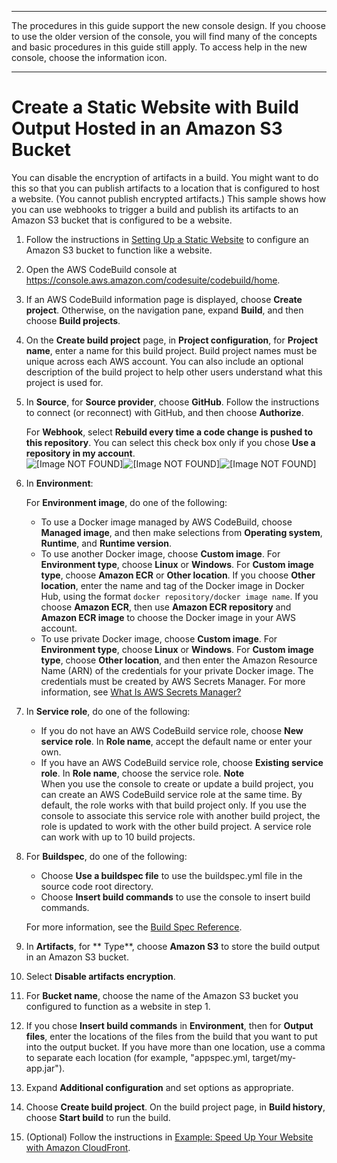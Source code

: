 --------

 The procedures in this guide support the new console design\. If you choose to use the older version of the console, you will find many of the concepts and basic procedures in this guide still apply\. To access help in the new console, choose the information icon\.

--------

# Create a Static Website with Build Output Hosted in an Amazon S3 Bucket<a name="sample-disable-artifact-encryption"></a>

 You can disable the encryption of artifacts in a build\. You might want to do this so that you can publish artifacts to a location that is configured to host a website\. \(You cannot publish encrypted artifacts\.\) This sample shows how you can use webhooks to trigger a build and publish its artifacts to an Amazon S3 bucket that is configured to be a website\. 

1.  Follow the instructions in [Setting Up a Static Website](https://docs.aws.amazon.com/AmazonS3/latest/dev//HostingWebsiteOnS3Setup.html) to configure an Amazon S3 bucket to function like a website\. 

1. Open the AWS CodeBuild console at [https://console\.aws\.amazon\.com/codesuite/codebuild/home](https://console.aws.amazon.com/codesuite/codebuild/home)\.

1.  If an AWS CodeBuild information page is displayed, choose **Create project**\. Otherwise, on the navigation pane, expand **Build**, and then choose **Build projects**\. 

1. On the **Create build project** page, in **Project configuration**, for **Project name**, enter a name for this build project\. Build project names must be unique across each AWS account\. You can also include an optional description of the build project to help other users understand what this project is used for\.

1.  In **Source**, for **Source provider**, choose **GitHub**\. Follow the instructions to connect \(or reconnect\) with GitHub, and then choose **Authorize**\. 

    For **Webhook**, select **Rebuild every time a code change is pushed to this repository**\. You can select this check box only if you chose **Use a repository in my account**\.   
![\[Image NOT FOUND\]](http://docs.aws.amazon.com/codebuild/latest/userguide/images/webhook.png)![\[Image NOT FOUND\]](http://docs.aws.amazon.com/codebuild/latest/userguide/)![\[Image NOT FOUND\]](http://docs.aws.amazon.com/codebuild/latest/userguide/)

1. In **Environment**:

   For **Environment image**, do one of the following:
   + To use a Docker image managed by AWS CodeBuild, choose **Managed image**, and then make selections from **Operating system**, **Runtime**, and **Runtime version**\.
   + To use another Docker image, choose **Custom image**\. For **Environment type**, choose **Linux** or **Windows**\. For **Custom image type**, choose **Amazon ECR** or **Other location**\. If you choose **Other location**, enter the name and tag of the Docker image in Docker Hub, using the format `docker repository/docker image name`\. If you choose **Amazon ECR**, then use **Amazon ECR repository** and **Amazon ECR image** to choose the Docker image in your AWS account\.
   + To use private Docker image, choose **Custom image**\. For **Environment type**, choose **Linux** or **Windows**\. For **Custom image type**, choose **Other location**, and then enter the Amazon Resource Name \(ARN\) of the credentials for your private Docker image\. The credentials must be created by AWS Secrets Manager\. For more information, see [What Is AWS Secrets Manager?](https://docs.aws.amazon.com/secretsmanager/latest/userguide/)

1. In **Service role**, do one of the following:
   + If you do not have an AWS CodeBuild service role, choose **New service role**\. In **Role name**, accept the default name or enter your own\.
   + If you have an AWS CodeBuild service role, choose **Existing service role**\. In **Role name**, choose the service role\.
**Note**  
When you use the console to create or update a build project, you can create an AWS CodeBuild service role at the same time\. By default, the role works with that build project only\. If you use the console to associate this service role with another build project, the role is updated to work with the other build project\. A service role can work with up to 10 build projects\.

1. For **Buildspec**, do one of the following:
   + Choose **Use a buildspec file** to use the buildspec\.yml file in the source code root directory\.
   + Choose **Insert build commands** to use the console to insert build commands\.

   For more information, see the [Build Spec Reference](build-spec-ref.md)\.

1.  In **Artifacts**, for ** Type**, choose **Amazon S3** to store the build output in an Amazon S3 bucket\. 

1.  Select **Disable artifacts encryption**\. 

1.  For **Bucket name**, choose the name of the Amazon S3 bucket you configured to function as a website in step 1\. 

1.  If you chose **Insert build commands** in **Environment**, then for **Output files**, enter the locations of the files from the build that you want to put into the output bucket\. If you have more than one location, use a comma to separate each location \(for example, "appspec\.yml, target/my\-app\.jar"\)\. 

1. Expand **Additional configuration** and set options as appropriate\.

1. Choose **Create build project**\. On the build project page, in **Build history**, choose **Start build** to run the build\.

1.  \(Optional\) Follow the instructions in [Example: Speed Up Your Website with Amazon CloudFront](https://docs.aws.amazon.com/AmazonS3/latest/dev//website-hosting-cloudfront-walkthrough.html)\. 